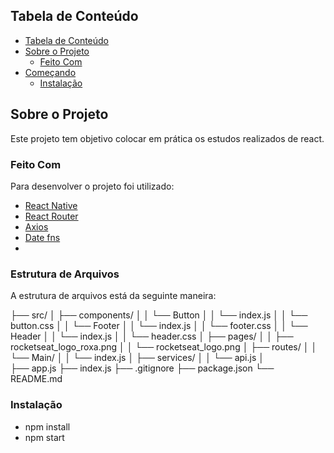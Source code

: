 ## Tabela de Conteúdo

- [Tabela de Conteúdo](#tabela-de-conte%C3%BAdo)
- [Sobre o Projeto](#sobre-o-projeto)
  - [Feito Com](#feito-com)
- [Começando](#come%C3%A7ando)
  - [Instalação](#instala%C3%A7%C3%A3o)

## Sobre o Projeto

Este projeto tem objetivo colocar em prática os estudos realizados de react.

### Feito Com

Para desenvolver o projeto foi utilizado: 

- [React Native](https://pt-br.reactjs.org/) 
- [React Router](https://reactrouter.com/) 
- [Axios](https://github.com/axios/axios) 
- [Date fns](https://date-fns.org/)
- 
### Estrutura de Arquivos

A estrutura de arquivos está da seguinte maneira:

├── src/
│   ├── components/
│   │   └── Button
│   │        └── index.js
│   │        └── button.css
│   │   └── Footer
│   │        └── index.js
│   │        └── footer.css
│   │   └── Header
│   │        └── index.js
│   │        └── header.css
│   ├── pages/
│   │   ├── rocketseat_logo_roxa.png
│   │   └── rocketseat_logo.png
│   ├── routes/
│   │   └── Main/
│   │       └── index.js
│   ├── services/
│   │   └── api.js
│  
├── app.js
├── index.js
├── .gitignore
├── package.json
└── README.md

### Instalação
- npm install
- npm start

